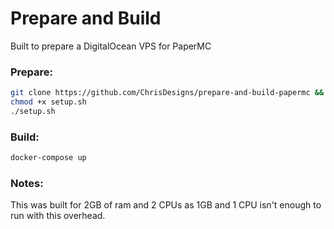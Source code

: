 # Prepare and Build
Built to prepare a DigitalOcean VPS for PaperMC

### Prepare:
```sh
git clone https://github.com/ChrisDesigns/prepare-and-build-papermc && cd prepare-and-build-papermc/
chmod +x setup.sh
./setup.sh
```

### Build:
```sh
docker-compose up
```

### Notes:
This was built for 2GB of ram and 2 CPUs as 1GB and 1 CPU isn't enough to run with this overhead.
